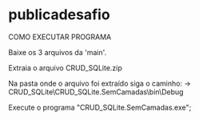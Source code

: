 # publicadesafio

COMO EXECUTAR PROGRAMA

Baixe os 3 arquivos da 'main'.

Extraia o arquivo CRUD_SQLite.zip

Na pasta onde o arquivo foi extraído siga o caminho:
-> CRUD_SQLite\CRUD_SQLite.SemCamadas\bin\Debug 

Execute o programa "CRUD_SQLite.SemCamadas.exe";
